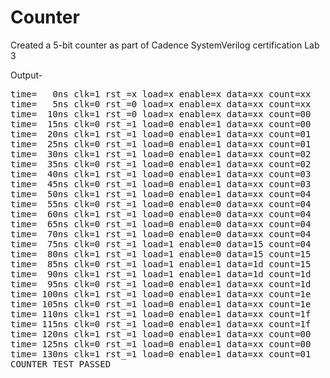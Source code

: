 # Counter
Created a 5-bit counter as part of Cadence SystemVerilog certification Lab 3

Output-
<pre>time=   0ns clk=1 rst_=x load=x enable=x data=xx count=xx
time=   5ns clk=0 rst_=0 load=x enable=x data=xx count=xx
time=  10ns clk=1 rst_=0 load=x enable=x data=xx count=00
time=  15ns clk=0 rst_=1 load=0 enable=1 data=xx count=00
time=  20ns clk=1 rst_=1 load=0 enable=1 data=xx count=01
time=  25ns clk=0 rst_=1 load=0 enable=1 data=xx count=01
time=  30ns clk=1 rst_=1 load=0 enable=1 data=xx count=02
time=  35ns clk=0 rst_=1 load=0 enable=1 data=xx count=02
time=  40ns clk=1 rst_=1 load=0 enable=1 data=xx count=03
time=  45ns clk=0 rst_=1 load=0 enable=1 data=xx count=03
time=  50ns clk=1 rst_=1 load=0 enable=1 data=xx count=04
time=  55ns clk=0 rst_=1 load=0 enable=0 data=xx count=04
time=  60ns clk=1 rst_=1 load=0 enable=0 data=xx count=04
time=  65ns clk=0 rst_=1 load=0 enable=0 data=xx count=04
time=  70ns clk=1 rst_=1 load=0 enable=0 data=xx count=04
time=  75ns clk=0 rst_=1 load=1 enable=0 data=15 count=04
time=  80ns clk=1 rst_=1 load=1 enable=0 data=15 count=15
time=  85ns clk=0 rst_=1 load=1 enable=1 data=1d count=15
time=  90ns clk=1 rst_=1 load=1 enable=1 data=1d count=1d
time=  95ns clk=0 rst_=1 load=0 enable=1 data=xx count=1d
time= 100ns clk=1 rst_=1 load=0 enable=1 data=xx count=1e
time= 105ns clk=0 rst_=1 load=0 enable=1 data=xx count=1e
time= 110ns clk=1 rst_=1 load=0 enable=1 data=xx count=1f
time= 115ns clk=0 rst_=1 load=0 enable=1 data=xx count=1f
time= 120ns clk=1 rst_=1 load=0 enable=1 data=xx count=00
time= 125ns clk=0 rst_=1 load=0 enable=1 data=xx count=00
time= 130ns clk=1 rst_=1 load=0 enable=1 data=xx count=01
COUNTER TEST PASSED </pre>
